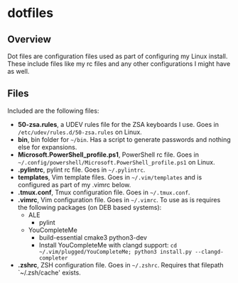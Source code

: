 # dotfiles

## Overview
Dot files are configuration files used as part of configuring my Linux install.
These include files like my rc files and any other configurations I might have as well.

## Files
Included are the following files: <br>
* **50-zsa.rules**, a UDEV rules file for the ZSA keyboards I use. Goes in `/etc/udev/rules.d/50-zsa.rules` on Linux.
* **bin**, bin folder for `~/bin`. Has a script to generate passwords and nothing else for expansions.
* **Microsoft.PowerShell_profile.ps1**, PowerShell rc file. Goes in `~/.config/powershell/Microsoft.PowerShell_profile.ps1` on Linux.
* **.pylintrc**, pylint rc file. Goes in `~/.pylintrc`.
* **templates**, Vim template files. Goes in `~/.vim/templates` and is configured as part of my .vimrc below.
* **.tmux.conf**, Tmux configuration file. Goes in `~/.tmux.conf`.
* **.vimrc**, Vim configuration file. Goes in `~/.vimrc`. To use as is requires the following packages (on DEB based systems):
	* ALE
		- pylint
	* YouCompleteMe
	 	- build-essential cmake3 python3-dev
		- Install YouCompleteMe with clangd support: `cd ~/.vim/plugged/YouCompleteMe; python3 install.py --clangd-completer`
* **.zshrc**, ZSH configuration file. Goes in `~/.zshrc`. Requires that filepath `~/.zsh/cache' exists.
